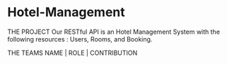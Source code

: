 # Hotel-Management

THE PROJECT Our RESTful API is an Hotel Management System with the following resources : Users, Rooms, and Booking.


THE TEAMS 
NAME | ROLE | CONTRIBUTION 
